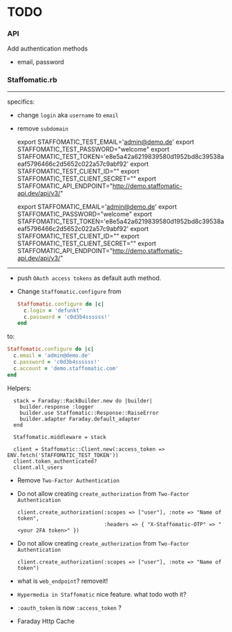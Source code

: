 # TODO

### API

Add authentication methods

  * email, password

### Staffomatic.rb

----------

specifics:

* change `login` aka `username` to `email`
* remove `subdomain`

    export STAFFOMATIC_TEST_EMAIL='admin@demo.de'
    export STAFFOMATIC_TEST_PASSWORD="welcome"
    export STAFFOMATIC_TEST_TOKEN='e8e5a42a6219839580d1952bd8c39538aeaf5796466c2d5652c022a57c9abf92'
    export STAFFOMATIC_TEST_CLIENT_ID=""
    export STAFFOMATIC_TEST_CLIENT_SECRET=""
    export STAFFOMATIC_API_ENDPOINT="http://demo.staffomatic-api.dev/api/v3/"

    export STAFFOMATIC_EMAIL='admin@demo.de'
    export STAFFOMATIC_PASSWORD="welcome"
    export STAFFOMATIC_TEST_TOKEN='e8e5a42a6219839580d1952bd8c39538aeaf5796466c2d5652c022a57c9abf92'
    export STAFFOMATIC_TEST_CLIENT_ID=""
    export STAFFOMATIC_TEST_CLIENT_SECRET=""
    export STAFFOMATIC_API_ENDPOINT="http://demo.staffomatic-api.dev/api/v3/"

----------

* push `OAuth access tokens` as default auth method.

* Change `Staffomatic.configure` from

  ```ruby
  Staffomatic.configure do |c|
    c.login = 'defunkt'
    c.password = 'c0d3b4ssssss!'
  end
  ```

to:

  ```ruby
  Staffomatic.configure do |c|
    c.email = 'admin@demo.de'
    c.password = 'c0d3b4ssssss!'
    c.account = 'demo.staffomatic.com'
  end
  ```

Helpers:

      stack = Faraday::RackBuilder.new do |builder|
        builder.response :logger
        builder.use Staffomatic::Response::RaiseError
        builder.adapter Faraday.default_adapter
      end

      Staffomatic.middleware = stack

      client = Staffomatic::Client.new(:access_token => ENV.fetch('STAFFOMATIC_TEST_TOKEN'))
      client.token_authenticated?
      client.all_users



* Remove `Two-Factor Authentication`

* Do not allow creating `create_authorization` from `Two-Factor Authentication`

      client.create_authorization(:scopes => ["user"], :note => "Name of token",
                                  :headers => { "X-Staffomatic-OTP" => "<your 2FA token>" })

* Do not allow creating `create_authorization` from `Two-Factor Authentication`

      client.create_authorization(:scopes => ["user"], :note => "Name of token")

* what is `web_endpoint`? removeit!

* `Hypermedia in Staffomatic` nice feature. what todo woth it?

* `:oauth_token` is now `:access_token` ?

* Faraday Http Cache
